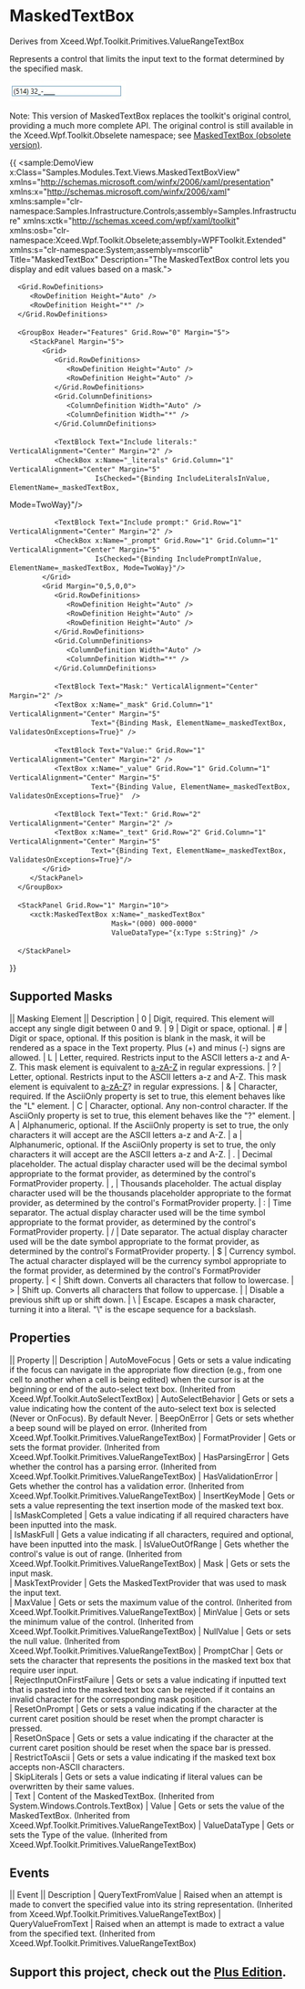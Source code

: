 # MaskedTextBox
Derives from Xceed.Wpf.Toolkit.Primitives.ValueRangeTextBox

Represents a control that limits the input text to the format determined by the specified mask.

![](MaskedTextBox_maskedtextbox_editing.jpg)

Note: This version of MaskedTextBox replaces the toolkit's original control, providing a much more complete API. The original control is still available in the Xceed.Wpf.Toolkit.Obselete namespace; see [MaskedTextBox (obsolete version)](MaskedTextBox-(obsolete-version)).

{{
<sample:DemoView x:Class="Samples.Modules.Text.Views.MaskedTextBoxView"
                 xmlns="http://schemas.microsoft.com/winfx/2006/xaml/presentation"
                 xmlns:x="http://schemas.microsoft.com/winfx/2006/xaml"
                 xmlns:sample="clr-namespace:Samples.Infrastructure.Controls;assembly=Samples.Infrastructure"
                 xmlns:xctk="http://schemas.xceed.com/wpf/xaml/toolkit"
                 xmlns:osb="clr-namespace:Xceed.Wpf.Toolkit.Obselete;assembly=WPFToolkit.Extended"
                 xmlns:s="clr-namespace:System;assembly=mscorlib"
                 Title="MaskedTextBox"
                 Description="The MaskedTextBox control lets you display and edit values based on a mask.">
   <Grid>

      <Grid.RowDefinitions>
         <RowDefinition Height="Auto" />
         <RowDefinition Height="*" />
      </Grid.RowDefinitions>

      <GroupBox Header="Features" Grid.Row="0" Margin="5">
         <StackPanel Margin="5">
            <Grid>
               <Grid.RowDefinitions>
                  <RowDefinition Height="Auto" />
                  <RowDefinition Height="Auto" />
               </Grid.RowDefinitions>
               <Grid.ColumnDefinitions>
                  <ColumnDefinition Width="Auto" />
                  <ColumnDefinition Width="*" />
               </Grid.ColumnDefinitions>

               <TextBlock Text="Include literals:" VerticalAlignment="Center" Margin="2" />
               <CheckBox x:Name="_literals" Grid.Column="1" VerticalAlignment="Center" Margin="5" 
                         IsChecked="{Binding IncludeLiteralsInValue, ElementName=_maskedTextBox, 

Mode=TwoWay}"/>

               <TextBlock Text="Include prompt:" Grid.Row="1" VerticalAlignment="Center" Margin="2" />
               <CheckBox x:Name="_prompt" Grid.Row="1" Grid.Column="1" VerticalAlignment="Center" Margin="5" 
                         IsChecked="{Binding IncludePromptInValue, ElementName=_maskedTextBox, Mode=TwoWay}"/>
            </Grid>
            <Grid Margin="0,5,0,0">
               <Grid.RowDefinitions>
                  <RowDefinition Height="Auto" />
                  <RowDefinition Height="Auto" />
                  <RowDefinition Height="Auto" />
               </Grid.RowDefinitions>
               <Grid.ColumnDefinitions>
                  <ColumnDefinition Width="Auto" />
                  <ColumnDefinition Width="*" />
               </Grid.ColumnDefinitions>

               <TextBlock Text="Mask:" VerticalAlignment="Center" Margin="2" />
               <TextBox x:Name="_mask" Grid.Column="1" VerticalAlignment="Center" Margin="5" 
                        Text="{Binding Mask, ElementName=_maskedTextBox, ValidatesOnExceptions=True}" />

               <TextBlock Text="Value:" Grid.Row="1" VerticalAlignment="Center" Margin="2" />
               <TextBox x:Name="_value" Grid.Row="1" Grid.Column="1" VerticalAlignment="Center" Margin="5"
                        Text="{Binding Value, ElementName=_maskedTextBox, ValidatesOnExceptions=True}"  />

               <TextBlock Text="Text:" Grid.Row="2" VerticalAlignment="Center" Margin="2" />
               <TextBox x:Name="_text" Grid.Row="2" Grid.Column="1" VerticalAlignment="Center" Margin="5" 
                        Text="{Binding Text, ElementName=_maskedTextBox, ValidatesOnExceptions=True}"/>
            </Grid>
         </StackPanel>
      </GroupBox>

      <StackPanel Grid.Row="1" Margin="10">
         <xctk:MaskedTextBox x:Name="_maskedTextBox"
                             Mask="(000) 000-0000"
                             ValueDataType="{x:Type s:String}" />

      </StackPanel>
   </Grid>
</sample:DemoView>
}}

## Supported Masks
|| Masking Element || Description
| 0 | Digit, required. This element will accept any single digit between 0 and 9.
| 9 | Digit or space, optional.
| # | Digit or space, optional. If this position is blank in the mask, it will be rendered as a space in the Text property. Plus (+) and minus (-) signs are allowed.
| L | Letter, required. Restricts input to the ASCII letters a-z and A-Z. This mask element is equivalent to [a-zA-Z](a-zA-Z) in regular expressions.
| ? | Letter, optional. Restricts input to the ASCII letters a-z and A-Z. This mask element is equivalent to [a-zA-Z](a-zA-Z)? in regular expressions.
| & | Character, required. If the AsciiOnly property is set to true, this element behaves like the "L" element.
| C | Character, optional. Any non-control character. If the AsciiOnly property is set to true, this element behaves like the "?" element.
| A | Alphanumeric, optional. If the AsciiOnly property is set to true, the only characters it will accept are the ASCII letters a-z and A-Z.
| a | Alphanumeric, optional. If the AsciiOnly property is set to true, the only characters it will accept are the ASCII letters a-z and A-Z.
| . | Decimal placeholder. The actual display character used will be the decimal symbol appropriate to the format provider, as determined by the control's FormatProvider property.
| , | Thousands placeholder. The actual display character used will be the thousands placeholder appropriate to the format provider, as determined by the control's FormatProvider property.
| : | Time separator. The actual display character used will be the time symbol appropriate to the format provider, as determined by the control's FormatProvider property.
| / | Date separator. The actual display character used will be the date symbol appropriate to the format provider, as determined by the control's FormatProvider property.
| $ | Currency symbol. The actual character displayed will be the currency symbol appropriate to the format provider, as determined by the control's FormatProvider property.
| < | Shift down. Converts all characters that follow to lowercase.
| > | Shift up. Converts all characters that follow to uppercase.
| | Disable a previous shift up or shift down.
| \ | Escape. Escapes a mask character, turning it into a literal. "\\" is the escape sequence for a backslash.

## Properties
|| Property || Description
| AutoMoveFocus | Gets or sets a value indicating if the focus can navigate in the appropriate flow direction (e.g., from one cell to another when a cell is being edited) when the cursor is at the beginning or end of the auto-select text box. (Inherited from Xceed.Wpf.Toolkit.AutoSelectTextBox)
| AutoSelectBehavior | Gets or sets a value indicating how the content of the auto-select text box is selected (Never or OnFocus). By default Never.
| BeepOnError | Gets or sets whether a beep sound will be played on error. (Inherited from Xceed.Wpf.Toolkit.Primitives.ValueRangeTextBox)
| FormatProvider | Gets or sets the format provider. (Inherited from Xceed.Wpf.Toolkit.Primitives.ValueRangeTextBox)
| HasParsingError | Gets whether the control has a parsing error. (Inherited from Xceed.Wpf.Toolkit.Primitives.ValueRangeTextBox)
| HasValidationError | Gets whether the control has a validation error. (Inherited from Xceed.Wpf.Toolkit.Primitives.ValueRangeTextBox)
| InsertKeyMode | Gets or sets a value representing the text insertion mode of the masked text box.  
| IsMaskCompleted | Gets a value indicating if all required characters have been inputted into the mask.  
| IsMaskFull | Gets a value indicating if all characters, required and optional, have been inputted into the mask.
| IsValueOutOfRange | Gets whether the control's value is out of range. (Inherited from Xceed.Wpf.Toolkit.Primitives.ValueRangeTextBox)
| Mask | Gets or sets the input mask.  
| MaskTextProvider | Gets the MaskedTextProvider that was used to mask the input text.  
| MaxValue | Gets or sets the maximum value of the control. (Inherited from Xceed.Wpf.Toolkit.Primitives.ValueRangeTextBox)
| MinValue | Gets or sets the minimum value of the control. (Inherited from Xceed.Wpf.Toolkit.Primitives.ValueRangeTextBox)
| NullValue | Gets or sets the null value. (Inherited from Xceed.Wpf.Toolkit.Primitives.ValueRangeTextBox)
| PromptChar | Gets or sets the character that represents the positions in the masked text box that require user input.  
| RejectInputOnFirstFailure | Gets or sets a value indicating if inputted text that is pasted into the masked text box can be rejected if it contains an invalid character for the corresponding mask position.  
| ResetOnPrompt | Gets or sets a value indicating if the character at the current caret position should be reset when the prompt character is pressed.  
| ResetOnSpace | Gets or sets a value indicating if the character at the current caret position should be reset when the space bar is pressed.  
| RestrictToAscii | Gets or sets a value indicating if the masked text box accepts non-ASCII characters.  
| SkipLiterals | Gets or sets a value indicating if literal values can be overwritten by their same values.  
| Text | Content of the MaskedTextBox. (Inherited from System.Windows.Controls.TextBox)
| Value | Gets or sets the value of the MaskedTextBox. (Inherited from Xceed.Wpf.Toolkit.Primitives.ValueRangeTextBox)
| ValueDataType | Gets or sets the Type of the value. (Inherited from Xceed.Wpf.Toolkit.Primitives.ValueRangeTextBox)

## Events
|| Event || Description
| QueryTextFromValue | Raised when an attempt is made to convert the specified value into its string representation. (Inherited from Xceed.Wpf.Toolkit.Primitives.ValueRangeTextBox)
| QueryValueFromText | Raised when an attempt is made to extract a value from the specified text. (Inherited from Xceed.Wpf.Toolkit.Primitives.ValueRangeTextBox)

**Support this project, check out the [Plus Edition](https://xceed.com/xceed-toolkit-plus-for-wpf/).**
---